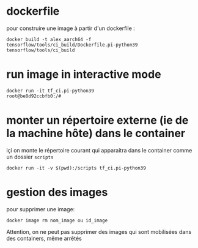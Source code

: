 # dockerfile

pour construire une image à partir d'un dockerfile :

```
docker build -t alex_aarch64 -f tensorflow/tools/ci_build/Dockerfile.pi-python39 tensorflow/tools/ci_build
```


# run image in interactive mode
```
docker run -it tf_ci.pi-python39
root@be8d92ccbfb0:/# 
```


# monter un répertoire externe (ie de la machine hôte) dans le container

içi on monte le répertoire courant qui apparaitra dans le container comme un dossier `scripts`

```
docker run -it -v $(pwd):/scripts tf_ci.pi-python39
```


# gestion des images


pour supprimer une image:
```
docker image rm nom_image ou id_image
```
Attention, on ne peut pas supprimer des images qui sont mobilisées dans des containers, même arrêtés







